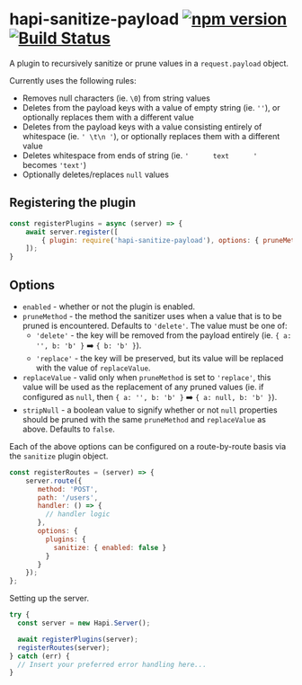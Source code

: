 # hapi-sanitize-payload [![npm version](https://badge.fury.io/js/hapi-sanitize-payload.svg)](http://badge.fury.io/js/hapi-sanitize-payload) [![Build Status](https://travis-ci.org/lob/hapi-sanitize-payload.svg)](https://travis-ci.org/lob/hapi-sanitize-payload)

A plugin to recursively sanitize or prune values in a `request.payload` object.

Currently uses the following rules:

- Removes null characters (ie. `\0`) from string values
- Deletes from the payload keys with a value of empty string (ie. `''`), or optionally replaces them with a different value
- Deletes from the payload keys with a value consisting entirely of whitespace (ie. `' \t\n '`), or optionally replaces them with a different value
- Deletes whitespace from ends of string (ie. `'      text      '` becomes `'text'`)
- Optionally deletes/replaces `null` values

## Registering the plugin

```js
const registerPlugins = async (server) => {
    await server.register([
        { plugin: require('hapi-sanitize-payload'), options: { pruneMethod: 'delete' } }
    ]);
}

```

## Options

- `enabled` - whether or not the plugin is enabled.
- `pruneMethod` - the method the sanitizer uses when a value that is to be pruned is encountered. Defaults to `'delete'`. The value must be one of:
  - `'delete'` - the key will be removed from the payload entirely (ie. `{ a: '', b: 'b' }` :arrow_right: `{ b: 'b' }`).
  - `'replace'` - the key will be preserved, but its value will be replaced with the value of `replaceValue`.
- `replaceValue` - valid only when `pruneMethod` is set to `'replace'`, this value will be used as the replacement of any pruned values (ie. if configured as `null`, then `{ a: '', b: 'b' }` :arrow_right: `{ a: null, b: 'b' }`).
- `stripNull` - a boolean value to signify whether or not `null` properties should be pruned with the same `pruneMethod` and `replaceValue` as above. Defaults to `false`.

Each of the above options can be configured on a route-by-route basis via the `sanitize` plugin object.

```js
const registerRoutes = (server) => {
    server.route({
       method: 'POST',
       path: '/users',
       handler: () => {
         // handler logic
       },
       options: {
         plugins: {
           sanitize: { enabled: false }
         }
       }
    });
};
```
Setting up the server.
```js
try {
  const server = new Hapi.Server();

  await registerPlugins(server);
  registerRoutes(server);
} catch (err) {
  // Insert your preferred error handling here...
}

```
